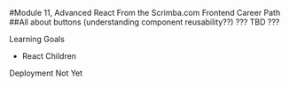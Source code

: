 #Module 11, Advanced React 
From the Scrimba.com Frontend Career Path
##All about buttons (understanding component reusability??)
??? TBD ???

Learning Goals

+ React Children

Deployment Not Yet